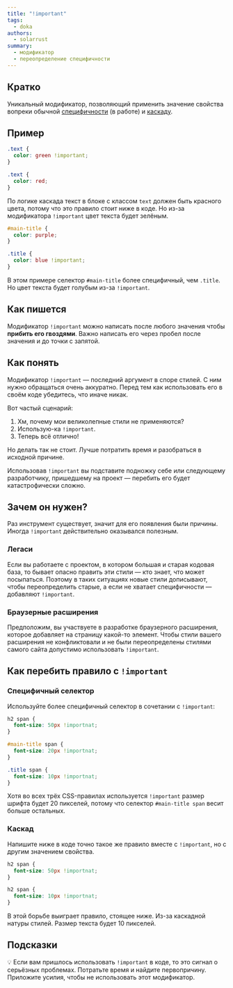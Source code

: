 ```yaml
---
title: "!important"
tags:
  - doka
authors:
  - solarrust
summary:
  - модификатор
  - переопределение специфичности
---
```


## Кратко

Уникальный модификатор, позволяющий применить значение свойства вопреки обычной [специфичности](/css/articles/specificity) (в работе) и [каскаду](/css/cascade).

## Пример

```css
.text {
  color: green !important;
}

.text {
  color: red;
}
```

По логике каскада текст в блоке с классом `text` должен быть красного цвета, потому что это правило стоит ниже в коде. Но из-за модификатора `!important` цвет текста будет зелёным.

```css
#main-title {
  color: purple;
}

.title {
  color: blue !important;
}
```

В этом примере селектор `#main-title` более специфичный, чем `.title`. Но цвет текста будет голубым из-за `!important`.

## Как пишется

Модификатор `!important` можно написать после любого значения чтобы **прибить его гвоздями**. Важно написать его через пробел после значения и до точки с запятой.

## Как понять

Модификатор `!important` — последний аргумент в споре стилей. С ним нужно обращаться очень аккуратно. Перед тем как использовать его в своём коде убедитесь, что иначе никак.

Вот частый сценарий:

1. Хм, почему мои великолепные стили не применяются?
1. Использую-ка `!important`.
1. Теперь всё отлично!

Но делать так не стоит. Лучше потратить время и разобраться в исходной причине.

Использовав `!important` вы подставите подножку себе или следующему разработчику, пришедшему на проект — перебить его будет катастрофически сложно.

## Зачем он нужен?

Раз инструмент существует, значит для его появления были причины. Иногда `!important` действительно оказывался полезным.

### Легаси

Если вы работаете с проектом, в котором большая и старая кодовая база, то бывает опасно править эти стили — кто знает, что может посыпаться. Поэтому в таких ситуациях новые стили дописывают, чтобы переопределить старые, а если не хватает специфичности — добавляют `!important`.

### Браузерные расширения

Предположим, вы участвуете в разработке браузерного расширения, которое добавляет на страницу какой-то элемент. Чтобы стили вашего расширения не конфликтовали и не были переопределены стилями самого сайта допустимо использовать `!important`.

## Как перебить правило с `!important`

### Специфичный селектор

Используйте более специфичный селектор в сочетании с `!important`:

```css
h2 span {
  font-size: 50px !importnat;
}

#main-title span {
  font-size: 20px !importnat;
}

.title span {
  font-size: 10px !importnat;
}
```

Хотя во всех трёх CSS-правилах используется `!important` размер шрифта будет 20 пикселей, потому что селектор `#main-title span` весит больше остальных.

### Каскад

Напишите ниже в коде точно такое же правило вместе с `!important`, но с другим значением свойства.

```css
h2 span {
  font-size: 50px !importnat;
}

h2 span {
  font-size: 10px !importnat;
}
```

В этой борьбе выиграет правило, стоящее ниже. Из-за каскадной натуры стилей. Размер текста будет 10 пикселей.

## Подсказки

💡 Если вам пришлось использовать `!important` в коде, то это сигнал о серьёзных проблемах. Потратьте время и найдите первопричину. Приложите усилия, чтобы не использовать этот модификатор.
